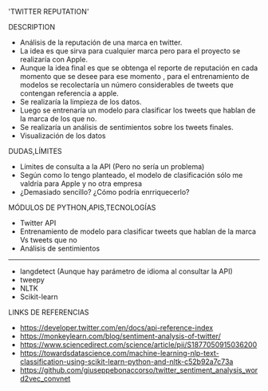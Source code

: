 'TWITTER REPUTATION'

DESCRIPTION

- Análisis de la reputación de una marca en twitter. 
- La idea es que sirva para cualquier marca pero para el proyecto se realizaría con Apple. 
- Aunque la idea final es que se obtenga el reporte de reputación en cada momento que se desee para ese momento , para el entrenamiento de modelos se recolectaría un número considerables de tweets que contengan referencia a apple.
- Se realizaría la limpieza de los datos. 
- Luego se entrenaría un modelo para clasificar los tweets que hablan de la marca de los que no. 
- Se realizaría un análisis de sentimientos sobre los tweets finales.
- Visualización de los datos 



DUDAS,LÍMITES

- Límites de consulta a la API (Pero no sería un problema)
- Según como lo tengo planteado, el modelo de clasificación sólo me valdría para Apple y no otra empresa
- ¿Demasiado sencillo? ¿Cómo podría enrriquecerlo?


MÓDULOS DE PYTHON,APIS,TECNOLOGÍAS

- Twitter API
- Entrenamiento de modelo para clasificar tweets que hablan de la marca Vs tweets que no 
- Análisis de sentimientos

***

- langdetect (Aunque hay parámetro de idioma al consultar la API)
- tweepy
- NLTK
- Scikit-learn



LINKS DE REFERENCIAS

- https://developer.twitter.com/en/docs/api-reference-index
- https://monkeylearn.com/blog/sentiment-analysis-of-twitter/
- https://www.sciencedirect.com/science/article/pii/S1877050915036200
- https://towardsdatascience.com/machine-learning-nlp-text-classification-using-scikit-learn-python-and-nltk-c52b92a7c73a
- https://github.com/giuseppebonaccorso/twitter_sentiment_analysis_word2vec_convnet



